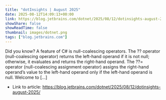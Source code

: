 ```yaml
---
title: "dotInsights | August 2025"
date: 2025-08-12T14:09:13+00:00
link: https://blog.jetbrains.com/dotnet/2025/08/12/dotinsights-august-2025/
showShare: false
showReadTime: false
thumbnail: images/dotnet.png
tags: ["blog.jetbrains.com"]
---
```

Did you know? A feature of C# is null-coalescing operators. The ?? operator (null-coalescing operator) returns the left-hand operand if it is not null; otherwise, it evaluates and returns the right-hand operand. The ??= operator (null-coalescing assignment operator) assigns the right-hand operand’s value to the left-hand operand only if the left-hand operand is null. Welcome to […]

- Link to article: https://blog.jetbrains.com/dotnet/2025/08/12/dotinsights-august-2025/